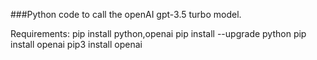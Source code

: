 ###Python code to call the openAI gpt-3.5 turbo model. 

Requirements:
pip install python,openai
pip install --upgrade python
pip install openai
pip3 install openai 
